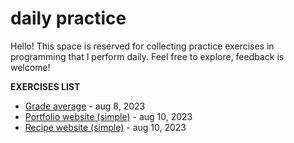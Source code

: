 # daily practice
Hello! This space is reserved for collecting practice exercises in programming that I perform daily. Feel free to explore, feedback is welcome!

<strong>EXERCISES LIST</strong>
<ul>
<li><a href="https://github.com/felipesnt/daily/tree/main/grade-average">Grade average</a> - <time>aug 8, 2023</time></li>
<li><a href="https://github.com/felipesnt/daily/tree/main/portfolio-website">Portfolio website (simple)</a> - <time>aug 10, 2023</time></li>
<li><a href="https://github.com/felipesnt/daily/tree/main/recipe-website">Recipe website (simple)</a> - <time>aug 10, 2023</time></li>
